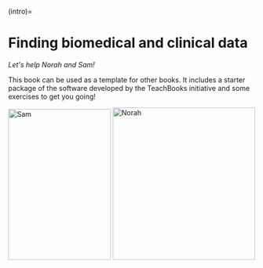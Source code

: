 (intro)=
# Finding biomedical and clinical data

_Let's help Norah and Sam!_

This book can be used as a template for other books. It includes a starter package of the software developed by the TeachBooks initiative and some exercises to get you going!

<img width="209" height="308" alt="Sam" src="https://github.com/user-attachments/assets/dcebf37d-bb3e-42e2-b179-f45050ab4718" title="Sam" />


<img width="290" height="311" alt="Norah" src="https://github.com/user-attachments/assets/122adaef-2b09-493c-a50e-c7c09bad157c" title="Norah" />
